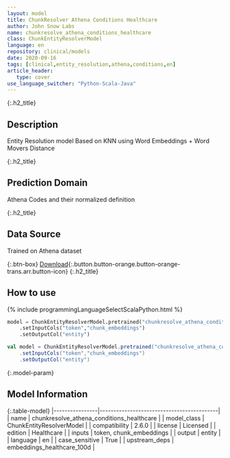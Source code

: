 ```yaml
---
layout: model
title: ChunkResolver Athena Conditions Healthcare
author: John Snow Labs
name: chunkresolve_athena_conditions_healthcare
class: ChunkEntityResolverModel
language: en
repository: clinical/models
date: 2020-09-16
tags: [clinical,entity_resolution,athena,conditions,en]
article_header:
   type: cover
use_language_switcher: "Python-Scala-Java"
---
```


{:.h2_title}
## Description
Entity Resolution model Based on KNN using Word Embeddings + Word Movers Distance


{:.h2_title}
## Prediction Domain
Athena Codes and their normalized definition

{:.h2_title}
## Data Source
Trained on Athena dataset


{:.btn-box}
[Download](https://s3.amazonaws.com/auxdata.johnsnowlabs.com/clinical/models/chunkresolve_athena_conditions_healthcare_en_2.6.0_2.4_1600265258887.zip){:.button.button-orange.button-orange-trans.arr.button-icon}
{:.h2_title}
## How to use 
<div class="tabs-box" markdown="1">

{% include programmingLanguageSelectScalaPython.html %}

```python
model = ChunkEntityResolverModel.pretrained("chunkresolve_athena_conditions_healthcare","en","clinical/models")
	.setInputCols("token","chunk_embeddings")
	.setOutputCol("entity")
```

```scala
val model = ChunkEntityResolverModel.pretrained("chunkresolve_athena_conditions_healthcare","en","clinical/models")
	.setInputCols("token","chunk_embeddings")
	.setOutputCol("entity")
```
</div>



{:.model-param}
## Model Information

{:.table-model}
|----------------|-------------------------------------------|
| name           | chunkresolve_athena_conditions_healthcare |
| model_class    | ChunkEntityResolverModel                  |
| compatibility  | 2.6.0                                     |
| license        | Licensed                                  |
| edition        | Healthcare                                |
| inputs         | token, chunk_embeddings                   |
| output         | entity                                    |
| language       | en                                        |
| case_sensitive | True                                      |
| upstream_deps  | embeddings_healthcare_100d                |

